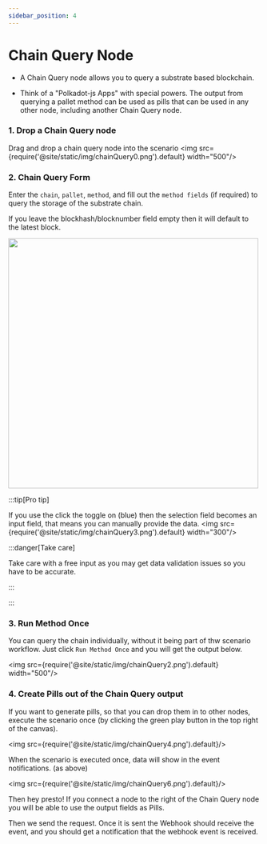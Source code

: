 ```yaml
---
sidebar_position: 4
---
```


# Chain Query Node

- A Chain Query node allows you to query a substrate based blockchain. 

- Think of a "Polkadot-js Apps" with special powers. The output from querying a pallet method can be used as pills that can be used in any other node, including another Chain Query node. 


### 1. Drop a Chain Query node
Drag and drop a chain query node into the scenario
 <img src={require('@site/static/img/chainQuery0.png').default}  width="500"/>


### 2. Chain Query Form

Enter the `chain`, `pallet`, `method`, and fill out the `method fields` (if required) to query the storage of the substrate chain.  

If you leave the blockhash/blocknumber field empty then it will default to the latest block. 


<div class="text--center">
 <img src={require('@site/static/img/chain_query1.png').default}  width="500"/>


 
</div>



:::tip[Pro tip]

If you use the click the toggle on (blue) then the selection field becomes an input field, that means you can manually provide the data. 
<img src={require('@site/static/img/chainQuery3.png').default}  width="300"/>

:::danger[Take care]

Take care with a free input as you may get data validation issues so you have to be accurate. 

:::


:::
### 3. Run Method Once
You can query the chain individually, without it being part of thw scenario workflow. Just click `Run Method Once` and you will get the output below.  

<img src={require('@site/static/img/chainQuery2.png').default}  width="500"/>



### 4. Create Pills out of the Chain Query output

If you want to generate pills, so that you can drop them in to other nodes, execute the scenario once (by clicking the green play button in the top right of the canvas). 

 <img src={require('@site/static/img/chainQuery4.png').default}/>

When the scenario is executed once, data will show in the event notifications. (as above)

 <img src={require('@site/static/img/chainQuery6.png').default}/>

Then hey presto! If you connect a node to the right of the  Chain Query node you will be able to use the output fields as Pills. 

Then we send the request. Once it is sent the Webhook should receive the event, and you should get a notification that the webhook event is received. 


